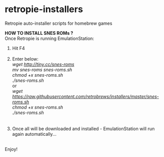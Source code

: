 # retropie-installers
Retropie auto-installer scripts for homebrew games

<b>HOW TO INSTALL SNES ROMs ?</b><br />
Once Retropie is running EmulationStation:<br />
1) Hit F4
<br /><br />
2) Enter below:<br />
<i>wget http://tiny.cc/snes-roms</i><br />
<i>mv snes-roms snes-roms.sh</i><br />
<i>chmod +x snes-roms.sh</i><br />
<i>./snes-roms.sh</i><br />
or <br />
<i>wget https://raw.githubusercontent.com/retrobrews/installers/master/snes-roms.sh</i><br />
<i>chmod +x snes-roms.sh</i><br />
<i>./snes-roms.sh</i><br />
<br /><br />
3) Once all will be downloaded and installed - EmulationStation will run again automatically...<br />
<br />
Enjoy!
